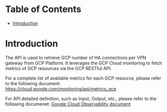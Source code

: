 # Table of Contents
- [Introduction](#introduction)

# Introduction <a name="introduction"></a>
The API is used to retrieve GCP number of HA connections per VPN gateway from GCP Platform. It leverages the GCP Cloud monitoring to fetch metrics of GCP resources via the GCP RESTful API. 



For a complete list of available metrics for each GCP resource, please refer to the following document: https://cloud.google.com/monitoring/api/metrics_gcp

For API detailed definition, such as Input, Output, etc., please refer to the following documenet:
[Google Cloud Observability document](https://cloud.google.com/network-connectivity/docs/vpn/how-to/viewing-logs-metrics)